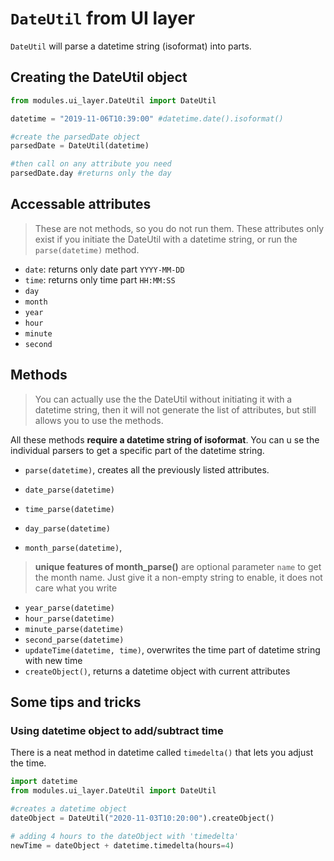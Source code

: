 # `DateUtil` from UI layer
`DateUtil` will parse a datetime string (isoformat) into parts.

## Creating the DateUtil object
```python
from modules.ui_layer.DateUtil import DateUtil

datetime = "2019-11-06T10:39:00" #datetime.date().isoformat()

#create the parsedDate object
parsedDate = DateUtil(datetime)

#then call on any attribute you need
parsedDate.day #returns only the day
```

## Accessable attributes 
> These are not methods, so you do not run them. These attributes only exist if you initiate the DateUtil with a datetime string, or run the `parse(datetime)` method.
* `date`: returns only date part `YYYY-MM-DD`
* `time`: returns only time part `HH:MM:SS`
* `day`
* `month`
* `year`
* `hour`
* `minute`
* `second`

## Methods
> You can actually use the the DateUtil without initiating it with a datetime string, then it will not generate the list of attributes, but still allows you to use the methods.

All these methods __require a datetime string of isoformat__. You can u
se the individual parsers to get a specific part of the datetime string.
* `parse(datetime)`, creates all the previously listed attributes.

* `date_parse(datetime)`
* `time_parse(datetime)`
* `day_parse(datetime)`
* `month_parse(datetime)`, 
> __unique features of month_parse()__ are optional parameter `name` to get the month name.
> Just give it a non-empty string to enable, it does not care what you write
* `year_parse(datetime)`
* `hour_parse(datetime)`
* `minute_parse(datetime)`
* `second_parse(datetime)`
* `updateTime(datetime, time)`, overwrites the time part of datetime string with new time
* `createObject()`, returns a datetime object with current attributes

## Some tips and tricks
### Using datetime object to add/subtract time 
There is a neat method in datetime called `timedelta()` that lets you adjust the time.
```python
import datetime
from modules.ui_layer.DateUtil import DateUtil

#creates a datetime object
dateObject = DateUtil("2020-11-03T10:20:00").createObject()

# adding 4 hours to the dateObject with 'timedelta'
newTime = dateObject + datetime.timedelta(hours=4) 
```